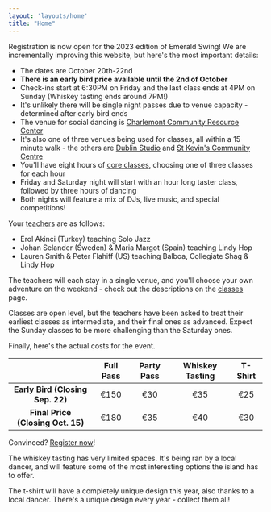 ```yaml
---
layout: 'layouts/home'
title: "Home"
---
```


Registration is now open for the 2023 edition of Emerald Swing! We are incrementally improving this website, but here's the most important details:

* The dates are October 20th-22nd
* **There is an early bird price available until the 2nd of October**
* Check-ins start at 6:30PM on Friday and the last class ends at 4PM on Sunday (Whiskey tasting ends around 7PM!)
* It's unlikely there will be single night passes due to venue capacity - determined after early bird ends
* The venue for social dancing is [Charlemont Community Resource Center](https://goo.gl/maps/7E5H43C6bFySdxDv8)
* It's also one of three venues being used for classes, all within a 15 minute walk - the others are [Dublin Studio](https://goo.gl/maps/rxi2trFkX5zAx4dn6) and [St Kevin's Community Centre](https://goo.gl/maps/6eqUigbpCgbXoHCH9)
* You'll have eight hours of [core classes](/classes), choosing one of three classes for each hour
* Friday and Saturday night will start with an hour long taster class, followed by three hours of dancing
* Both nights will feature a mix of DJs, live music, and special competitions!

Your [teachers](/teachers) are as follows:

* Erol Akinci (Turkey) teaching Solo Jazz
* Johan Selander (Sweden) & Maria Margot (Spain) teaching Lindy Hop 
* Lauren Smith & Peter Flahiff (US) teaching Balboa, Collegiate Shag & Lindy Hop

The teachers will each stay in a single venue, and you'll choose your own adventure on the weekend - check out the descriptions on the [classes](/classes) page.

Classes are open level, but the teachers have been asked to treat their earliest classes as intermediate, and their final ones as advanced. Expect the Sunday classes to be more challenging than the Saturday ones.

Finally, here's the actual costs for the event.

|  | Full Pass | Party Pass | Whiskey Tasting | T-Shirt
| :--------: | :--------: | :--------: | :--------: | :--------: |
| **Early Bird (Closing Sep. 22)** | €150 | €30 | €35 | €25
| **Final Price (Closing Oct. 15)** | €180 | €35 | €40 | €30

Convinced? [Register now](https://jitter.dance/events/64de537e45078a3dfd1a7fbf)!

The whiskey tasting has very limited spaces. It's being ran by a local dancer, and will feature some of the most interesting options the island has to offer. 

The t-shirt will have a completely unique design this year, also thanks to a local dancer. There's a unique design every year - collect them all!